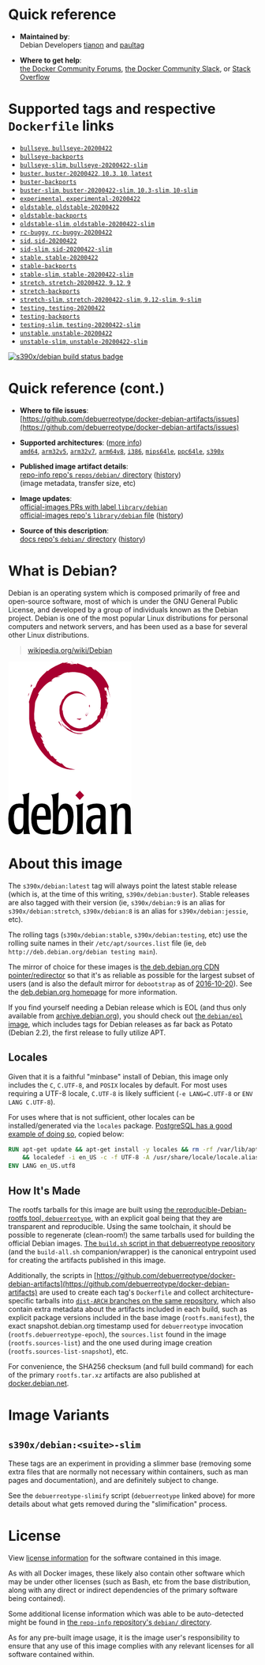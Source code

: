 <!--

********************************************************************************

WARNING:

    DO NOT EDIT "debian/README.md"

    IT IS AUTO-GENERATED

    (from the other files in "debian/" combined with a set of templates)

********************************************************************************

-->

# Quick reference

-	**Maintained by**:  
	Debian Developers [tianon](https://qa.debian.org/developer.php?login=tianon) and [paultag](https://qa.debian.org/developer.php?login=paultag)

-	**Where to get help**:  
	[the Docker Community Forums](https://forums.docker.com/), [the Docker Community Slack](http://dockr.ly/slack), or [Stack Overflow](https://stackoverflow.com/search?tab=newest&q=docker)

# Supported tags and respective `Dockerfile` links

-	[`bullseye`, `bullseye-20200422`](https://github.com/debuerreotype/docker-debian-artifacts/blob/15d30e2a83f21e8f49003d4ddadef8c18a93a530/bullseye/Dockerfile)
-	[`bullseye-backports`](https://github.com/debuerreotype/docker-debian-artifacts/blob/15d30e2a83f21e8f49003d4ddadef8c18a93a530/bullseye/backports/Dockerfile)
-	[`bullseye-slim`, `bullseye-20200422-slim`](https://github.com/debuerreotype/docker-debian-artifacts/blob/15d30e2a83f21e8f49003d4ddadef8c18a93a530/bullseye/slim/Dockerfile)
-	[`buster`, `buster-20200422`, `10.3`, `10`, `latest`](https://github.com/debuerreotype/docker-debian-artifacts/blob/15d30e2a83f21e8f49003d4ddadef8c18a93a530/buster/Dockerfile)
-	[`buster-backports`](https://github.com/debuerreotype/docker-debian-artifacts/blob/15d30e2a83f21e8f49003d4ddadef8c18a93a530/buster/backports/Dockerfile)
-	[`buster-slim`, `buster-20200422-slim`, `10.3-slim`, `10-slim`](https://github.com/debuerreotype/docker-debian-artifacts/blob/15d30e2a83f21e8f49003d4ddadef8c18a93a530/buster/slim/Dockerfile)
-	[`experimental`, `experimental-20200422`](https://github.com/debuerreotype/docker-debian-artifacts/blob/15d30e2a83f21e8f49003d4ddadef8c18a93a530/experimental/Dockerfile)
-	[`oldstable`, `oldstable-20200422`](https://github.com/debuerreotype/docker-debian-artifacts/blob/15d30e2a83f21e8f49003d4ddadef8c18a93a530/oldstable/Dockerfile)
-	[`oldstable-backports`](https://github.com/debuerreotype/docker-debian-artifacts/blob/15d30e2a83f21e8f49003d4ddadef8c18a93a530/oldstable/backports/Dockerfile)
-	[`oldstable-slim`, `oldstable-20200422-slim`](https://github.com/debuerreotype/docker-debian-artifacts/blob/15d30e2a83f21e8f49003d4ddadef8c18a93a530/oldstable/slim/Dockerfile)
-	[`rc-buggy`, `rc-buggy-20200422`](https://github.com/debuerreotype/docker-debian-artifacts/blob/15d30e2a83f21e8f49003d4ddadef8c18a93a530/rc-buggy/Dockerfile)
-	[`sid`, `sid-20200422`](https://github.com/debuerreotype/docker-debian-artifacts/blob/15d30e2a83f21e8f49003d4ddadef8c18a93a530/sid/Dockerfile)
-	[`sid-slim`, `sid-20200422-slim`](https://github.com/debuerreotype/docker-debian-artifacts/blob/15d30e2a83f21e8f49003d4ddadef8c18a93a530/sid/slim/Dockerfile)
-	[`stable`, `stable-20200422`](https://github.com/debuerreotype/docker-debian-artifacts/blob/15d30e2a83f21e8f49003d4ddadef8c18a93a530/stable/Dockerfile)
-	[`stable-backports`](https://github.com/debuerreotype/docker-debian-artifacts/blob/15d30e2a83f21e8f49003d4ddadef8c18a93a530/stable/backports/Dockerfile)
-	[`stable-slim`, `stable-20200422-slim`](https://github.com/debuerreotype/docker-debian-artifacts/blob/15d30e2a83f21e8f49003d4ddadef8c18a93a530/stable/slim/Dockerfile)
-	[`stretch`, `stretch-20200422`, `9.12`, `9`](https://github.com/debuerreotype/docker-debian-artifacts/blob/15d30e2a83f21e8f49003d4ddadef8c18a93a530/stretch/Dockerfile)
-	[`stretch-backports`](https://github.com/debuerreotype/docker-debian-artifacts/blob/15d30e2a83f21e8f49003d4ddadef8c18a93a530/stretch/backports/Dockerfile)
-	[`stretch-slim`, `stretch-20200422-slim`, `9.12-slim`, `9-slim`](https://github.com/debuerreotype/docker-debian-artifacts/blob/15d30e2a83f21e8f49003d4ddadef8c18a93a530/stretch/slim/Dockerfile)
-	[`testing`, `testing-20200422`](https://github.com/debuerreotype/docker-debian-artifacts/blob/15d30e2a83f21e8f49003d4ddadef8c18a93a530/testing/Dockerfile)
-	[`testing-backports`](https://github.com/debuerreotype/docker-debian-artifacts/blob/15d30e2a83f21e8f49003d4ddadef8c18a93a530/testing/backports/Dockerfile)
-	[`testing-slim`, `testing-20200422-slim`](https://github.com/debuerreotype/docker-debian-artifacts/blob/15d30e2a83f21e8f49003d4ddadef8c18a93a530/testing/slim/Dockerfile)
-	[`unstable`, `unstable-20200422`](https://github.com/debuerreotype/docker-debian-artifacts/blob/15d30e2a83f21e8f49003d4ddadef8c18a93a530/unstable/Dockerfile)
-	[`unstable-slim`, `unstable-20200422-slim`](https://github.com/debuerreotype/docker-debian-artifacts/blob/15d30e2a83f21e8f49003d4ddadef8c18a93a530/unstable/slim/Dockerfile)

[![s390x/debian build status badge](https://img.shields.io/jenkins/s/https/doi-janky.infosiftr.net/job/multiarch/job/s390x/job/debian.svg?label=s390x/debian%20%20build%20job)](https://doi-janky.infosiftr.net/job/multiarch/job/s390x/job/debian/)

# Quick reference (cont.)

-	**Where to file issues**:  
	[https://github.com/debuerreotype/docker-debian-artifacts/issues](https://github.com/debuerreotype/docker-debian-artifacts/issues)

-	**Supported architectures**: ([more info](https://github.com/docker-library/official-images#architectures-other-than-amd64))  
	[`amd64`](https://hub.docker.com/r/amd64/debian/), [`arm32v5`](https://hub.docker.com/r/arm32v5/debian/), [`arm32v7`](https://hub.docker.com/r/arm32v7/debian/), [`arm64v8`](https://hub.docker.com/r/arm64v8/debian/), [`i386`](https://hub.docker.com/r/i386/debian/), [`mips64le`](https://hub.docker.com/r/mips64le/debian/), [`ppc64le`](https://hub.docker.com/r/ppc64le/debian/), [`s390x`](https://hub.docker.com/r/s390x/debian/)

-	**Published image artifact details**:  
	[repo-info repo's `repos/debian/` directory](https://github.com/docker-library/repo-info/blob/master/repos/debian) ([history](https://github.com/docker-library/repo-info/commits/master/repos/debian))  
	(image metadata, transfer size, etc)

-	**Image updates**:  
	[official-images PRs with label `library/debian`](https://github.com/docker-library/official-images/pulls?q=label%3Alibrary%2Fdebian)  
	[official-images repo's `library/debian` file](https://github.com/docker-library/official-images/blob/master/library/debian) ([history](https://github.com/docker-library/official-images/commits/master/library/debian))

-	**Source of this description**:  
	[docs repo's `debian/` directory](https://github.com/docker-library/docs/tree/master/debian) ([history](https://github.com/docker-library/docs/commits/master/debian))

# What is Debian?

Debian is an operating system which is composed primarily of free and open-source software, most of which is under the GNU General Public License, and developed by a group of individuals known as the Debian project. Debian is one of the most popular Linux distributions for personal computers and network servers, and has been used as a base for several other Linux distributions.

> [wikipedia.org/wiki/Debian](https://en.wikipedia.org/wiki/Debian)

![logo](https://raw.githubusercontent.com/docker-library/docs/b449be7df57e9ed9086bb5821bfb5d6cdc5d67a4/debian/logo.png)

# About this image

The `s390x/debian:latest` tag will always point the latest stable release (which is, at the time of this writing, `s390x/debian:buster`). Stable releases are also tagged with their version (ie, `s390x/debian:9` is an alias for `s390x/debian:stretch`, `s390x/debian:8` is an alias for `s390x/debian:jessie`, etc).

The rolling tags (`s390x/debian:stable`, `s390x/debian:testing`, etc) use the rolling suite names in their `/etc/apt/sources.list` file (ie, `deb http://deb.debian.org/debian testing main`).

The mirror of choice for these images is [the deb.debian.org CDN pointer/redirector](https://deb.debian.org) so that it's as reliable as possible for the largest subset of users (and is also the default mirror for `debootstrap` as of [2016-10-20](https://anonscm.debian.org/cgit/d-i/debootstrap.git/commit/?id=9e8bc60ad1ccf3a25ce7890526b70059f3e770de)). See the [deb.debian.org homepage](https://deb.debian.org) for more information.

If you find yourself needing a Debian release which is EOL (and thus only available from [archive.debian.org](http://archive.debian.org)), you should check out [the `debian/eol` image](https://hub.docker.com/r/debian/eol/), which includes tags for Debian releases as far back as Potato (Debian 2.2), the first release to fully utilize APT.

## Locales

Given that it is a faithful "minbase" install of Debian, this image only includes the `C`, `C.UTF-8`, and `POSIX` locales by default. For most uses requiring a UTF-8 locale, `C.UTF-8` is likely sufficient (`-e LANG=C.UTF-8` or `ENV LANG C.UTF-8`).

For uses where that is not sufficient, other locales can be installed/generated via the `locales` package. [PostgreSQL has a good example of doing so](https://github.com/docker-library/postgres/blob/69bc540ecfffecce72d49fa7e4a46680350037f9/9.6/Dockerfile#L21-L24), copied below:

```dockerfile
RUN apt-get update && apt-get install -y locales && rm -rf /var/lib/apt/lists/* \
	&& localedef -i en_US -c -f UTF-8 -A /usr/share/locale/locale.alias en_US.UTF-8
ENV LANG en_US.utf8
```

## How It's Made

The rootfs tarballs for this image are built using [the reproducible-Debian-rootfs tool, `debuerreotype`](https://github.com/debuerreotype/debuerreotype), with an explicit goal being that they are transparent and reproducible. Using the same toolchain, it should be possible to regenerate (clean-room!) the same tarballs used for building the official Debian images. [The `build.sh` script in that debuerreotype repository](https://github.com/debuerreotype/debuerreotype/blob/master/build.sh) (and the `build-all.sh` companion/wrapper) is the canonical entrypoint used for creating the artifacts published in this image.

Additionally, the scripts in [https://github.com/debuerreotype/docker-debian-artifacts](https://github.com/debuerreotype/docker-debian-artifacts) are used to create each tag's `Dockerfile` and collect architecture-specific tarballs into [`dist-ARCH` branches on the same repository](https://github.com/debuerreotype/docker-debian-artifacts/branches), which also contain extra metadata about the artifacts included in each build, such as explicit package versions included in the base image (`rootfs.manifest`), the exact snapshot.debian.org timestamp used for `debuerreotype` invocation (`rootfs.debuerreotype-epoch`), the `sources.list` found in the image (`rootfs.sources-list`) and the one used during image creation (`rootfs.sources-list-snapshot`), etc.

For convenience, the SHA256 checksum (and full build command) for each of the primary `rootfs.tar.xz` artifacts are also published at [docker.debian.net](https://docker.debian.net/).

# Image Variants

## `s390x/debian:<suite>-slim`

These tags are an experiment in providing a slimmer base (removing some extra files that are normally not necessary within containers, such as man pages and documentation), and are definitely subject to change.

See the `debuerreotype-slimify` script (`debuerreotype` linked above) for more details about what gets removed during the "slimification" process.

# License

View [license information](https://www.debian.org/social_contract#guidelines) for the software contained in this image.

As with all Docker images, these likely also contain other software which may be under other licenses (such as Bash, etc from the base distribution, along with any direct or indirect dependencies of the primary software being contained).

Some additional license information which was able to be auto-detected might be found in [the `repo-info` repository's `debian/` directory](https://github.com/docker-library/repo-info/tree/master/repos/debian).

As for any pre-built image usage, it is the image user's responsibility to ensure that any use of this image complies with any relevant licenses for all software contained within.
